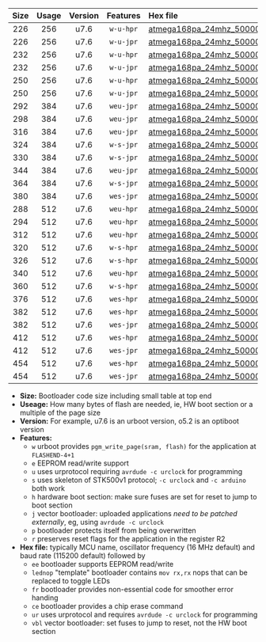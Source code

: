 |Size|Usage|Version|Features|Hex file|
|:-:|:-:|:-:|:-:|:--|
|226|256|u7.6|`w-u-hpr`|[atmega168pa_24mhz_500000bps_ur.hex](https://raw.githubusercontent.com/stefanrueger/urboot/main//atmega168pa_24mhz_500000bps_ur.hex)|
|226|256|u7.6|`w-u-jpr`|[atmega168pa_24mhz_500000bps_ur_vbl.hex](https://raw.githubusercontent.com/stefanrueger/urboot/main//atmega168pa_24mhz_500000bps_ur_vbl.hex)|
|232|256|u7.6|`w-u-hpr`|[atmega168pa_24mhz_500000bps_lednop_ur.hex](https://raw.githubusercontent.com/stefanrueger/urboot/main//atmega168pa_24mhz_500000bps_lednop_ur.hex)|
|232|256|u7.6|`w-u-jpr`|[atmega168pa_24mhz_500000bps_lednop_ur_vbl.hex](https://raw.githubusercontent.com/stefanrueger/urboot/main//atmega168pa_24mhz_500000bps_lednop_ur_vbl.hex)|
|250|256|u7.6|`w-u-hpr`|[atmega168pa_24mhz_500000bps_lednop_fr_ur.hex](https://raw.githubusercontent.com/stefanrueger/urboot/main//atmega168pa_24mhz_500000bps_lednop_fr_ur.hex)|
|250|256|u7.6|`w-u-jpr`|[atmega168pa_24mhz_500000bps_lednop_fr_ur_vbl.hex](https://raw.githubusercontent.com/stefanrueger/urboot/main//atmega168pa_24mhz_500000bps_lednop_fr_ur_vbl.hex)|
|292|384|u7.6|`weu-jpr`|[atmega168pa_24mhz_500000bps_ee_ur_vbl.hex](https://raw.githubusercontent.com/stefanrueger/urboot/main//atmega168pa_24mhz_500000bps_ee_ur_vbl.hex)|
|298|384|u7.6|`weu-jpr`|[atmega168pa_24mhz_500000bps_ee_lednop_ur_vbl.hex](https://raw.githubusercontent.com/stefanrueger/urboot/main//atmega168pa_24mhz_500000bps_ee_lednop_ur_vbl.hex)|
|316|384|u7.6|`weu-jpr`|[atmega168pa_24mhz_500000bps_ee_lednop_fr_ur_vbl.hex](https://raw.githubusercontent.com/stefanrueger/urboot/main//atmega168pa_24mhz_500000bps_ee_lednop_fr_ur_vbl.hex)|
|324|384|u7.6|`w-s-jpr`|[atmega168pa_24mhz_500000bps_vbl.hex](https://raw.githubusercontent.com/stefanrueger/urboot/main//atmega168pa_24mhz_500000bps_vbl.hex)|
|330|384|u7.6|`w-s-jpr`|[atmega168pa_24mhz_500000bps_lednop_vbl.hex](https://raw.githubusercontent.com/stefanrueger/urboot/main//atmega168pa_24mhz_500000bps_lednop_vbl.hex)|
|344|384|u7.6|`weu-jpr`|[atmega168pa_24mhz_500000bps_ee_lednop_fr_ce_ur_vbl.hex](https://raw.githubusercontent.com/stefanrueger/urboot/main//atmega168pa_24mhz_500000bps_ee_lednop_fr_ce_ur_vbl.hex)|
|364|384|u7.6|`w-s-jpr`|[atmega168pa_24mhz_500000bps_lednop_fr_vbl.hex](https://raw.githubusercontent.com/stefanrueger/urboot/main//atmega168pa_24mhz_500000bps_lednop_fr_vbl.hex)|
|380|384|u7.6|`wes-jpr`|[atmega168pa_24mhz_500000bps_ee_vbl.hex](https://raw.githubusercontent.com/stefanrueger/urboot/main//atmega168pa_24mhz_500000bps_ee_vbl.hex)|
|288|512|u7.6|`weu-hpr`|[atmega168pa_24mhz_500000bps_ee_ur.hex](https://raw.githubusercontent.com/stefanrueger/urboot/main//atmega168pa_24mhz_500000bps_ee_ur.hex)|
|294|512|u7.6|`weu-hpr`|[atmega168pa_24mhz_500000bps_ee_lednop_ur.hex](https://raw.githubusercontent.com/stefanrueger/urboot/main//atmega168pa_24mhz_500000bps_ee_lednop_ur.hex)|
|312|512|u7.6|`weu-hpr`|[atmega168pa_24mhz_500000bps_ee_lednop_fr_ur.hex](https://raw.githubusercontent.com/stefanrueger/urboot/main//atmega168pa_24mhz_500000bps_ee_lednop_fr_ur.hex)|
|320|512|u7.6|`w-s-hpr`|[atmega168pa_24mhz_500000bps.hex](https://raw.githubusercontent.com/stefanrueger/urboot/main//atmega168pa_24mhz_500000bps.hex)|
|326|512|u7.6|`w-s-hpr`|[atmega168pa_24mhz_500000bps_lednop.hex](https://raw.githubusercontent.com/stefanrueger/urboot/main//atmega168pa_24mhz_500000bps_lednop.hex)|
|340|512|u7.6|`weu-hpr`|[atmega168pa_24mhz_500000bps_ee_lednop_fr_ce_ur.hex](https://raw.githubusercontent.com/stefanrueger/urboot/main//atmega168pa_24mhz_500000bps_ee_lednop_fr_ce_ur.hex)|
|360|512|u7.6|`w-s-hpr`|[atmega168pa_24mhz_500000bps_lednop_fr.hex](https://raw.githubusercontent.com/stefanrueger/urboot/main//atmega168pa_24mhz_500000bps_lednop_fr.hex)|
|376|512|u7.6|`wes-hpr`|[atmega168pa_24mhz_500000bps_ee.hex](https://raw.githubusercontent.com/stefanrueger/urboot/main//atmega168pa_24mhz_500000bps_ee.hex)|
|382|512|u7.6|`wes-hpr`|[atmega168pa_24mhz_500000bps_ee_lednop.hex](https://raw.githubusercontent.com/stefanrueger/urboot/main//atmega168pa_24mhz_500000bps_ee_lednop.hex)|
|382|512|u7.6|`wes-jpr`|[atmega168pa_24mhz_500000bps_ee_lednop_vbl.hex](https://raw.githubusercontent.com/stefanrueger/urboot/main//atmega168pa_24mhz_500000bps_ee_lednop_vbl.hex)|
|412|512|u7.6|`wes-hpr`|[atmega168pa_24mhz_500000bps_ee_lednop_fr.hex](https://raw.githubusercontent.com/stefanrueger/urboot/main//atmega168pa_24mhz_500000bps_ee_lednop_fr.hex)|
|412|512|u7.6|`wes-jpr`|[atmega168pa_24mhz_500000bps_ee_lednop_fr_vbl.hex](https://raw.githubusercontent.com/stefanrueger/urboot/main//atmega168pa_24mhz_500000bps_ee_lednop_fr_vbl.hex)|
|454|512|u7.6|`wes-hpr`|[atmega168pa_24mhz_500000bps_ee_lednop_fr_ce.hex](https://raw.githubusercontent.com/stefanrueger/urboot/main//atmega168pa_24mhz_500000bps_ee_lednop_fr_ce.hex)|
|454|512|u7.6|`wes-jpr`|[atmega168pa_24mhz_500000bps_ee_lednop_fr_ce_vbl.hex](https://raw.githubusercontent.com/stefanrueger/urboot/main//atmega168pa_24mhz_500000bps_ee_lednop_fr_ce_vbl.hex)|

- **Size:** Bootloader code size including small table at top end
- **Useage:** How many bytes of flash are needed, ie, HW boot section or a multiple of the page size
- **Version:** For example, u7.6 is an urboot version, o5.2 is an optiboot version
- **Features:**
  + `w` urboot provides `pgm_write_page(sram, flash)` for the application at `FLASHEND-4+1`
  + `e` EEPROM read/write support
  + `u` uses urprotocol requiring `avrdude -c urclock` for programming
  + `s` uses skeleton of STK500v1 protocol; `-c urclock` and `-c arduino` both work
  + `h` hardware boot section: make sure fuses are set for reset to jump to boot section
  + `j` vector bootloader: uploaded applications *need to be patched externally*, eg, using `avrdude -c urclock`
  + `p` bootloader protects itself from being overwritten
  + `r` preserves reset flags for the application in the register R2
- **Hex file:** typically MCU name, oscillator frequency (16 MHz default) and baud rate (115200 default) followed by
  + `ee` bootloader supports EEPROM read/write
  + `lednop` "template" bootloader contains `mov rx,rx` nops that can be replaced to toggle LEDs
  + `fr` bootloader provides non-essential code for smoother error handing
  + `ce` bootloader provides a chip erase command
  + `ur` uses urprotocol and requires `avrdude -c urclock` for programming
  + `vbl` vector bootloader: set fuses to jump to reset, not the HW boot section
